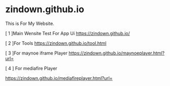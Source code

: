# zindown.github.io
This is For My Website.

[ 1 ]Main Wensite Test For App Ui
https://zindown.github.io/

[ 2 ]For Tools
https://zindown.github.io/tool.html

[ 3 ]For maynoe iframe Player
https://zindown.github.io/maynoeplayer.html?url=

[ 4 ] For mediafire Player

https://zindown.github.io/mediafireplayer.html?url=
